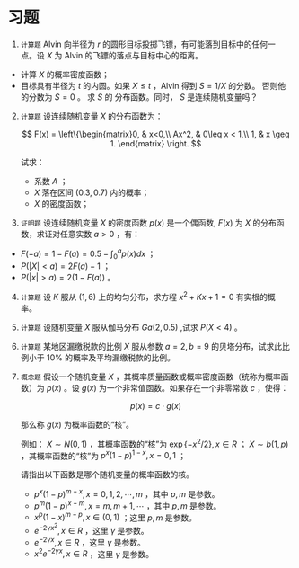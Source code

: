 # 习题

1. `计算题` Alvin 向半径为 $r$ 的圆形目标投掷飞镖，有可能落到目标中的任何一点。设 $X$ 为 Alvin 的飞镖的落点与目标中心的距离。

- 计算 $X$ 的概率密度函数；
- 目标具有半径为 $t$ 的内圆。如果 $X\leq t$ ，Alvin 得到 $S = 1/X$ 的分数。 否则他的分数为 $S = 0$ 。 求 $S$ 的 分布函数。同时， $S$ 是连续随机变量吗？

2. `计算题` 设连续随机变量 $X$ 的分布函数为：

	$$
	F(x) = \left\{\begin{matrix}0, & x<0,\\
			Ax^2, & 0\leq x < 1,\\
			1, & x \geq 1.
			\end{matrix}
			 \right.
	$$

	试求：
	- 系数 $A$ ；
	- $X$ 落在区间 $(0.3,0.7)$ 内的概率；
	- $X$ 的密度函数；

3. `证明题` 设连续随机变量 $X$ 的密度函数 $p(x)$ 是一个偶函数, $F(x)$ 为 $X$ 的分布函数，求证对任意实数 $a > 0$ ，有：

- $F(-a) = 1- F(a) = 0.5-\int_0^a p(x)dx$ ；
- $P(|X| < a) = 2F(a)-1$ ；
- $P(|x| > a) = 2(1-F(a))$ 。

4. `计算题` 设 $K$ 服从 $(1,6)$ 上的均匀分布，求方程 $x^2 + Kx +1 = 0$ 有实根的概率。

5. `计算题` 设随机变量 $X$ 服从伽马分布 $Ga(2,0.5)$ ,试求 $P(X < 4)$ 。

6. `计算题` 某地区漏缴税款的比例 $X$ 服从参数 $a=2,b=9$ 的贝塔分布，试求此比例小于 $10\%$ 的概率及平均漏缴税款的比例。

7. `概念题` 假设一个随机变量 $X$ ，其概率质量函数或概率密度函数（统称为概率函数）为 $p(x)$ 。设 $g(x)$ 为一个非常值函数。如果存在一个非零常数 $c$ ，使得：

	$$
	p(x) = c \cdot g(x)
	$$

	那么称 $g(x)$ 为概率函数的“核”。

	例如： $X\sim N(0,1)$ ，其概率函数的“核”为 $\exp\{-x^2/2\},x \in R$ ； $X\sim b(1,p)$ ，其概率函数的“核”为 $p^{x}(1-p)^{1-x},x = 0,1$ ；

	请指出以下函数是哪个随机变量的概率函数的核。
	- $p^{x}(1-p)^{m-x}, x=0,1,2,\cdots,m$ ，其中 $p,m$ 是参数。
	- $p^{m}(1-p)^{x-m}, x=m,m+1,\cdots$ ，其中 $p,m$ 是参数。
	- $x^{p}(1-x)^{m-p},x\in (0,1)$ ；这里 $p,m$ 是参数。
	- $e^{-2\gamma x^2},x\in R$ ，这里 $\gamma$ 是参数。
	- $e^{-2\gamma x},x\in R$ ，这里 $\gamma$ 是参数。
	- $x^{2}e^{-2\gamma x},x\in R$ ，这里 $\gamma$ 是参数。
